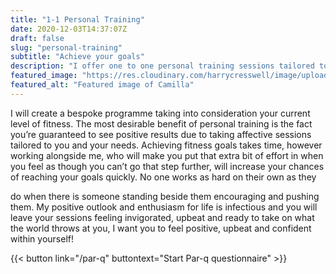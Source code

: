 ```yaml
---
title: "1-1 Personal Training"
date: 2020-12-03T14:37:07Z
draft: false
slug: "personal-training"
subtitle: "Achieve your goals"
description: "I offer one to one personal training sessions tailored to your personal fitness goals."
featured_image: "https://res.cloudinary.com/harrycresswell/image/upload/v1614015512/camillafitness/train-together.jpg"
featured_alt: "Featured image of Camilla"
---
```

I will create a bespoke programme taking into consideration your current
level of fitness. The most desirable benefit of personal training is the fact
you’re guaranteed to see positive results due to taking affective sessions
tailored to you and your needs. Achieving fitness goals takes time, however
working alongside me, who will make you put that extra bit of effort in when
you feel as though you can’t go that step further, will increase your chances
of reaching your goals quickly. No one works as hard on their own as they

do when there is someone standing beside them encouraging and pushing
them.
My positive outlook and enthusiasm for life is infectious and you will leave
your sessions feeling invigorated, upbeat and ready to take on what the
world throws at you, I want you to feel positive, upbeat and confident within
yourself!

{{< button link="/par-q" buttontext="Start Par-q questionnaire" >}}

